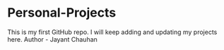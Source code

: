 # Personal-Projects
This is my first GitHub repo. I will keep adding and updating my projects here.
Author - Jayant Chauhan
